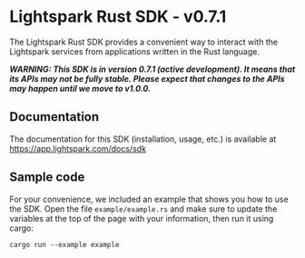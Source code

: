 # Lightspark Rust SDK - v0.7.1

The Lightspark Rust SDK provides a convenient way to interact with the Lightspark services from applications written in the Rust language.

***WARNING: This SDK is in version 0.7.1 (active development). It means that its APIs may not be fully stable. Please expect that changes to the APIs may happen until we move to v1.0.0.***

## Documentation

The documentation for this SDK (installation, usage, etc.) is available at https://app.lightspark.com/docs/sdk

## Sample code

For your convenience, we included an example that shows you how to use the SDK.
Open the file `example/example.rs` and make sure to update the variables at the top of the page with your information, then run it using cargo:

```
cargo run --example example
```
